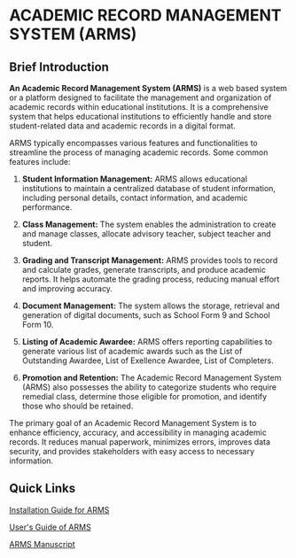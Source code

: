 # **ACADEMIC RECORD MANAGEMENT SYSTEM (ARMS)**

## **Brief Introduction**
**An Academic Record Management System (ARMS)** is a web based system or a platform designed to facilitate the management and organization of academic records within educational institutions. It is a comprehensive system that helps educational institutions to efficiently handle and store student-related data and academic records in a digital format.

ARMS typically encompasses various features and functionalities to streamline the process of managing academic records. Some common features include:

1. **Student Information Management:** ARMS allows educational institutions to maintain a centralized database of student information, including personal details, contact information, and academic performance.

2. **Class Management:** The system enables the administration to create and manage classes, allocate advisory teacher, subject teacher and  student.

3. **Grading and Transcript Management:** ARMS provides tools to record and calculate grades, generate transcripts, and produce academic reports. It helps automate the grading process, reducing manual effort and improving accuracy.

4. **Document Management:** The system allows the storage,  retrieval and generation of digital documents, such as School Form 9 and School Form 10.

5. **Listing of Academic Awardee:** ARMS offers reporting capabilities to generate various list of academic awards such as the List of Outstanding Awardee, List of Exellence Awardee, List of Completers.

6. **Promotion and Retention:** The Academic Record Management System (ARMS) also possesses the ability to categorize students who require remedial class, determine those eligible for promotion, and identify those who should be retained.

The primary goal of an Academic Record Management System is to enhance efficiency, accuracy, and accessibility in managing academic records. It reduces manual paperwork, minimizes errors, improves data security, and provides stakeholders with easy access to necessary information.

## **Quick Links**

[Installation Guide for ARMS](URL)

[User's Guide of ARMS](URL)

[ARMS Manuscript](URL)







